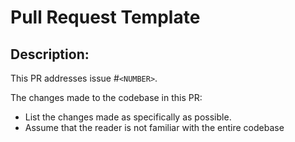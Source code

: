 # Pull Request Template

## Description:

This PR addresses issue #`<NUMBER>`.

The changes made to the codebase in this PR:

* List the changes made as specifically as possible.
* Assume that the reader is not familiar with the entire codebase
